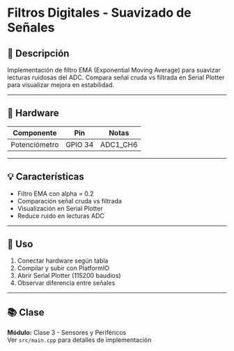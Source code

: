 # Filtros Digitales - Suavizado de Señales

## 📖 Descripción

Implementación de filtro EMA (Exponential Moving Average) para suavizar lecturas ruidosas del ADC. Compara señal cruda vs filtrada en Serial Plotter para visualizar mejora en estabilidad.

---

## 🔧 Hardware

| Componente | Pin | Notas |
|------------|-----|-------|
| Potenciómetro | GPIO 34 | ADC1_CH6 |

---

## 💡 Características

- Filtro EMA con alpha = 0.2
- Comparación señal cruda vs filtrada
- Visualización en Serial Plotter
- Reduce ruido en lecturas ADC

---

## 🚀 Uso

1. Conectar hardware según tabla
2. Compilar y subir con PlatformIO
3. Abrir Serial Plotter (115200 baudios)
4. Observar diferencia entre señales

---

## 📚 Clase

**Módulo:** Clase 3 - Sensores y Periféricos  
Ver `src/main.cpp` para detalles de implementación
